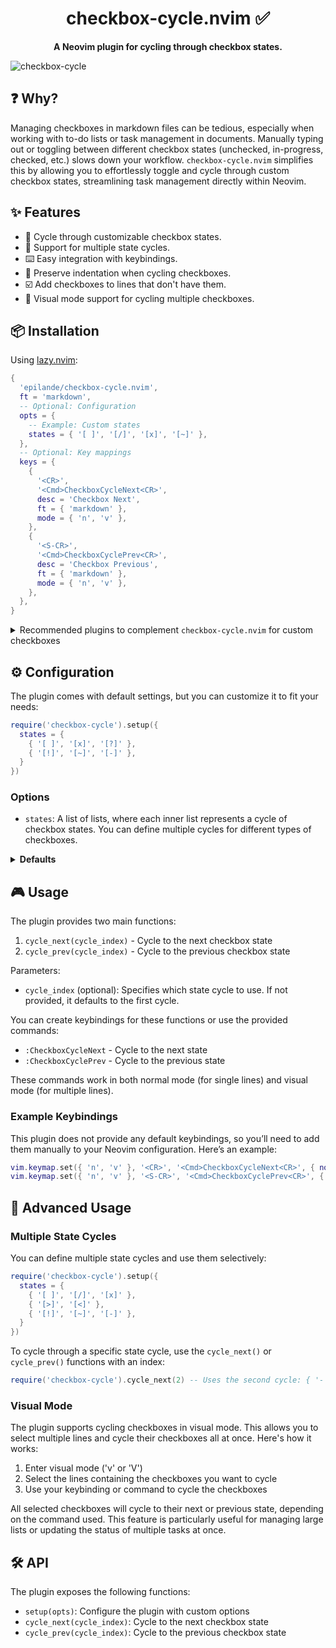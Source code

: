 <div align="center">
  <h1>checkbox-cycle.nvim ✅</h1>
</div>

<p align="center">
  <strong>A Neovim plugin for cycling through checkbox states.</strong>
</p>

![checkbox-cycle](https://github.com/user-attachments/assets/1476a626-b957-4720-95f0-fb2724404ae1)

## ❓ Why?

Managing checkboxes in markdown files can be tedious, especially when working with to-do lists or task management in documents. Manually typing out or toggling between different checkbox states (unchecked, in-progress, checked, etc.) slows down your workflow. `checkbox-cycle.nvim` simplifies this by allowing you to effortlessly toggle and cycle through custom checkbox states, streamlining task management directly within Neovim.

## ✨ Features

- 🔄 Cycle through customizable checkbox states.
- 🤹 Support for multiple state cycles.
- ⌨️ Easy integration with keybindings.
- 🧘 Preserve indentation when cycling checkboxes.
- ☑️ Add checkboxes to lines that don't have them.
- 🌈 Visual mode support for cycling multiple checkboxes.

## 📦 Installation

Using [lazy.nvim](https://github.com/folke/lazy.nvim):

```lua
{
  'epilande/checkbox-cycle.nvim',
  ft = 'markdown',
  -- Optional: Configuration
  opts = {
    -- Example: Custom states
    states = { '[ ]', '[/]', '[x]', '[~]' },
  },
  -- Optional: Key mappings
  keys = {
    {
      '<CR>',
      '<Cmd>CheckboxCycleNext<CR>',
      desc = 'Checkbox Next',
      ft = { 'markdown' },
      mode = { 'n', 'v' },
    },
    {
      '<S-CR>',
      '<Cmd>CheckboxCyclePrev<CR>',
      desc = 'Checkbox Previous',
      ft = { 'markdown' },
      mode = { 'n', 'v' },
    },
  },
}
```

<details><summary>Recommended plugins to complement <code>checkbox-cycle.nvim</code> for custom checkboxes</summary>

### render-markdown.nvim

[`render-markdown.nvim`](https://github.com/MeanderingProgrammer/render-markdown.nvim) is a plugin that improves the visual rendering of Markdown files within Neovim.

Example config:

```lua
{
  'MeanderingProgrammer/render-markdown.nvim',
  dependencies = { 'nvim-treesitter/nvim-treesitter', 'echasnovski/mini.icons' },
  opts = {
    checkbox = {
      custom = {
        ['in-progress'] = { raw = '[/]', rendered = '󰿦', highlight = 'RenderMarkdownWarn' },
        urgent = { raw = '[!]', rendered = '󰄱', highlight = 'RenderMarkdownError' },
        canceled = { raw = '[~]', rendered = '󰂭', highlight = 'RenderMarkdownError' },
        todo = { raw = '[-]', rendered = '', highlight = 'Comment' },
        forwarded = { raw = '[>]', rendered = '󰒊', highlight = 'RenderMarkdownHint' },
        scheduled = { raw = '[<]', rendered = '󰃰', highlight = 'RenderMarkdownHint' },
        info = { raw = '[i]', rendered = '󰋼', highlight = 'RenderMarkdownInfo' },
        question = { raw = '[?]', rendered = '', highlight = 'RenderMarkdownWarn' },
        idea = { raw = '[I]', rendered = '󰛨', highlight = 'RenderMarkdownWarn' },
        pros = { raw = '[p]', rendered = '󰔓', highlight = 'RenderMarkdownSuccess' },
        cons = { raw = '[c]', rendered = '󰔑', highlight = 'RenderMarkdownError' },
        star = { raw = '[s]', rendered = '󰓎', highlight = 'RenderMarkdownWarn' },
        f = { raw = '[f]', rendered = '󰈸', highlight = 'RenderMarkdownH2' },
      },
    },
  },
}
```

### obsidian.nvim

If you're working with Obsidian vaults, [`obsidian.nvim`](https://github.com/epwalsh/obsidian.nvim) can be a great addition. While it's primarily designed for Obsidian-specific features, it also offers some Markdown enhancements.

Example config:

```lua
{
  'epwalsh/obsidian.nvim',
  version = '*',
  lazy = true,
  ft = 'markdown',
  opts = {
    ui = {
      enable = true,
      checkboxes = {
        [' '] = { char = '󰄱', hl_group = 'Comment' }, -- Todo
        ['/'] = { char = '󰿦', hl_group = 'DiagnosticWarn' }, -- In-progress
        ['x'] = { char = '󰄲', hl_group = 'DiagnosticOk' }, -- Done
        ['!'] = { char = '󰄱', hl_group = 'DiagnosticError' }, -- Urgent
        ['~'] = { char = '󰂭', hl_group = 'ObsidianTilde' }, -- Canceled
        ['-'] = { char = '', hl_group = 'Comment' }, -- Skip
        ['>'] = { char = '󰒊', hl_group = 'DiagnosticHint' }, -- Forwarded
        ['<'] = { char = '󰃰', hl_group = 'DiagnosticHint' }, -- Scheduled
        ['i'] = { char = '󰋼', hl_group = 'DiagnosticInfo' }, -- Info
        ['?'] = { char = '', hl_group = 'DiagnosticWarn' }, -- Question
        ['I'] = { char = '󰛨', hl_group = 'DiagnosticWarn' }, -- Idea
        ['p'] = { char = '󰔓', hl_group = 'DiagnosticOk' }, -- Pros
        ['c'] = { char = '󰔑', hl_group = 'DiagnosticError' }, -- Cons
        ['s'] = { char = '󰓎', hl_group = 'DiagnosticWarn' }, -- Star
        ['f'] = { char = '󰈸', hl_group = 'ObsidianRightArrow' }, -- Fire
      },
      external_link_icon = { char = '', hl_group = 'ObsidianExtLinkIcon' },
    },
  },
}
```

</details>

## ⚙️ Configuration

The plugin comes with default settings, but you can customize it to fit your needs:

```lua
require('checkbox-cycle').setup({
  states = {
    { '[ ]', '[x]', '[?]' },
    { '[!]', '[~]', '[-]' },
  }
})
```

### Options

- `states`: A list of lists, where each inner list represents a cycle of checkbox states. You can define multiple cycles for different types of checkboxes.

<details>
<summary><strong>Defaults</strong></summary>

```lua
{
  states = {
    { '[ ]', '[x]' },
  }
}
```

</details>

## 🎮 Usage

The plugin provides two main functions:

1. `cycle_next(cycle_index)` - Cycle to the next checkbox state
2. `cycle_prev(cycle_index)` - Cycle to the previous checkbox state

Parameters:

- `cycle_index` (optional): Specifies which state cycle to use. If not provided, it defaults to the first cycle.

You can create keybindings for these functions or use the provided commands:

- `:CheckboxCycleNext` - Cycle to the next state
- `:CheckboxCyclePrev` - Cycle to the previous state

These commands work in both normal mode (for single lines) and visual mode (for multiple lines).

### Example Keybindings

This plugin does not provide any default keybindings, so you’ll need to add them manually to your Neovim configuration. Here’s an example:

```lua
vim.keymap.set({ 'n', 'v' }, '<CR>', '<Cmd>CheckboxCycleNext<CR>', { noremap = true, silent = true })
vim.keymap.set({ 'n', 'v' }, '<S-CR>', '<Cmd>CheckboxCyclePrev<CR>', { noremap = true, silent = true })
```

## 🔬 Advanced Usage

### Multiple State Cycles

You can define multiple state cycles and use them selectively:

```lua
require('checkbox-cycle').setup({
  states = {
    { '[ ]', '[/]', '[x]' },
    { '[>]', '[<]' },
    { '[!]', '[~]', '[-]' },
  }
})
```

To cycle through a specific state cycle, use the `cycle_next()` or `cycle_prev()` functions with an index:

```lua
require('checkbox-cycle').cycle_next(2) -- Uses the second cycle: { '- [>]', '- [<]' }
```

### Visual Mode

The plugin supports cycling checkboxes in visual mode. This allows you to select multiple lines and cycle their checkboxes all at once. Here's how it works:

1. Enter visual mode ('v' or 'V')
2. Select the lines containing the checkboxes you want to cycle
3. Use your keybinding or command to cycle the checkboxes

All selected checkboxes will cycle to their next or previous state, depending on the command used. This feature is particularly useful for managing large lists or updating the status of multiple tasks at once.

## 🛠️ API

The plugin exposes the following functions:

- `setup(opts)`: Configure the plugin with custom options
- `cycle_next(cycle_index)`: Cycle to the next checkbox state
- `cycle_prev(cycle_index)`: Cycle to the previous checkbox state
